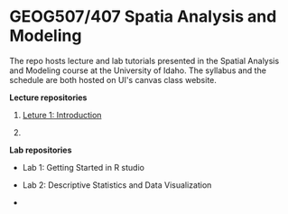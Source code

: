 # GEOG507/407 Spatia Analysis and Modeling

The repo hosts lecture and lab tutorials presented in the Spatial Analysis and Modeling course at the University of Idaho. The syllabus and the schedule are both hosted on UI's canvas class website.

**Lecture repositories**

1.  [Leture 1: Introduction](Lecture_notes/Lecture1.html)

2.  

**Lab repositories**

-   Lab 1: Getting Started in R studio

-   Lab 2: Descriptive Statistics and Data Visualization

-   
